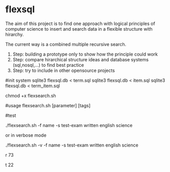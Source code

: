 # flexsql

The aim of this project is to find one approach with logical principles of computer science 
to insert and search data in a flexible structure with hirarchy.

The current way is a combined multiple recursive search.

1. Step: building a prototype only to show how the principle could work
2. Step: compare hirarchical structure ideas and database systems (sql,nosql,...) to find best practice 
3. Step: try to include in other opensource projects

#init system
sqlite3 flexsql.db < term.sql 
sqlite3 flexsql.db < item.sql
sqlite3 flexsql.db < term_item.sql

chmod +x flexsearch.sh

#usage
flexsearch.sh [parameter] [tags]

#test

 ./flexsearch.sh -f name -s test-exam written english science

or in verbose mode

 ./flexsearch.sh -v -f name -s test-exam written english science

r
73

t
22

